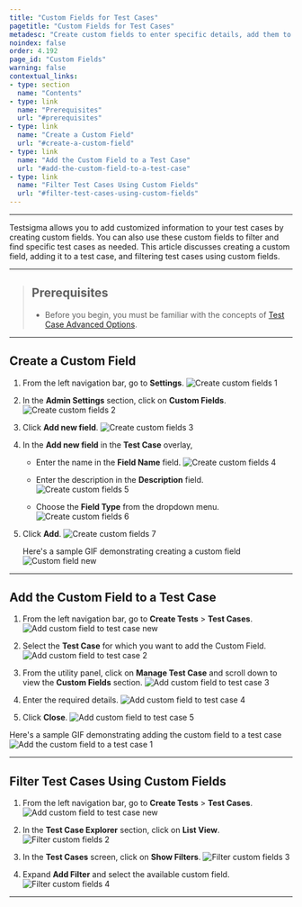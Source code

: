 ```yaml
---
title: "Custom Fields for Test Cases"
pagetitle: "Custom Fields for Test Cases"
metadesc: "Create custom fields to enter specific details, add them to your test cases, and filter test cases as per the available custom fields."
noindex: false
order: 4.192
page_id: "Custom Fields"
warning: false
contextual_links:
- type: section
  name: "Contents"
- type: link
  name: "Prerequisites"
  url: "#prerequisites"
- type: link
  name: "Create a Custom Field"
  url: "#create-a-custom-field"
- type: link
  name: "Add the Custom Field to a Test Case"
  url: "#add-the-custom-field-to-a-test-case"
- type: link
  name: "Filter Test Cases Using Custom Fields"
  url: "#filter-test-cases-using-custom-fields"
---
```


---


Testsigma allows you to add customized information to your test cases by creating custom fields. You can also use these custom fields to filter and find specific test cases as needed. This article discusses creating a custom field, adding it to a test case, and filtering test cases using custom fields. 

---

> ## **Prerequisites**
> 
>  - Before you begin, you must be familiar with the concepts of [Test Case Advanced Options](https://testsigma.com/docs/test-cases/manage/add-edit-delete/#test-case----advanced-options).

---

## **Create a Custom Field**
1. From the left navigation bar, go to **Settings**.
   ![Create custom fields 1](https://s3.amazonaws.com/static-docs.testsigma.com/new_images/projects/applications/Create_custom_fields_1.png)

2. In the **Admin Settings** section, click on **Custom Fields**.
   ![Create custom fields 2](https://s3.amazonaws.com/static-docs.testsigma.com/new_images/projects/applications/Create_custom_fields_2.png)

3. Click **Add new field**.
   ![Create custom fields 3](https://s3.amazonaws.com/static-docs.testsigma.com/new_images/projects/applications/Create_custom_fields_3.png)

4. In the **Add new field** in the **Test Case** overlay, 
      * Enter the name in the **Field Name** field.
        ![Create custom fields 4](https://s3.amazonaws.com/static-docs.testsigma.com/new_images/projects/applications/Create_custom_fields_4.png)

      * Enter the description in the **Description** field.
        ![Create custom fields 5](https://s3.amazonaws.com/static-docs.testsigma.com/new_images/projects/applications/Create_custom_fields_5.png)

      * Choose the **Field Type** from the dropdown menu. 
        ![Create custom fields 6](https://s3.amazonaws.com/static-docs.testsigma.com/new_images/projects/applications/Create_custom_fields_6.png)

5. Click **Add**.
   ![Create custom fields 7](https://s3.amazonaws.com/static-docs.testsigma.com/new_images/projects/applications/Create_custom_fields_7.png)

   Here's a sample GIF demonstrating creating a custom field
   ![Custom field new](https://s3.amazonaws.com/static-docs.testsigma.com/new_images/projects/applications/Custom_Field_new.gif)

---

## **Add the Custom Field to a Test Case**
1. From the left navigation bar, go to **Create Tests** > **Test Cases**.
   ![Add custom field to test case new](https://s3.amazonaws.com/static-docs.testsigma.com/new_images/projects/applications/Add_the_custom_field_to_a_Test_case_new.png)

2. Select the **Test Case** for which you want to add the Custom Field.
   ![Add custom field to test case 2](https://s3.amazonaws.com/static-docs.testsigma.com/new_images/projects/applications/Add_custom_field_to_test_case_2.png)

3. From the utility panel, click on **Manage Test Case** and scroll down to view the **Custom Fields** section.
   ![Add custom field to test case 3](https://s3.amazonaws.com/static-docs.testsigma.com/new_images/projects/applications/Add_custom_field_to_test_case_3.png)

4. Enter the required details.
   ![Add custom field to test case 4](https://s3.amazonaws.com/static-docs.testsigma.com/new_images/projects/applications/Add_custom_field_to_test_case_4.png)

5. Click **Close**.
   ![Add custom field to test case 5](https://s3.amazonaws.com/static-docs.testsigma.com/new_images/projects/applications/Add_custom_field_to_test_case_5.png)

 Here's a sample GIF demonstrating adding the custom field to a test case
 ![Add the custom field to a test case 1](https://s3.amazonaws.com/static-docs.testsigma.com/new_images/projects/applications/Add_the_custom_field_to_a_test_case_1.gif)  
   
---

## **Filter Test Cases Using Custom Fields**
1. From the left navigation bar, go to **Create Tests** > **Test Cases**.
   ![Add custom field to test case new](https://s3.amazonaws.com/static-docs.testsigma.com/new_images/projects/applications/Add_the_custom_field_to_a_Test_case_new.png)

2. In the **Test Case Explorer** section, click on **List View**.
   ![Filter custom fields 2](https://s3.amazonaws.com/static-docs.testsigma.com/new_images/projects/applications/Filter_custom_fields_2.png)

3. In the **Test Cases** screen, click on **Show Filters**.
   ![Filter custom fields 3](https://s3.amazonaws.com/static-docs.testsigma.com/new_images/projects/applications/Filter_custom_fields_3.png)

4. Expand **Add Filter** and select the available custom field.
   ![Filter custom fields 4](https://s3.amazonaws.com/static-docs.testsigma.com/new_images/projects/applications/Filter_custom_fields_4.png)

---
